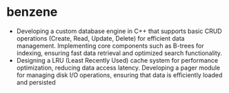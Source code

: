 # benzene
* Developing a custom database engine in C++ that supports basic CRUD operations (Create, Read, Update, Delete)
  for efficient data management. Implementing core components such as B-trees for indexing, ensuring fast data
  retrieval and optimized search functionality.
* Designing a LRU (Least Recently Used) cache system for performance optimization, reducing data access latency.
  Developing a pager module for managing disk I/O operations, ensuring that data is efficiently loaded and persisted

